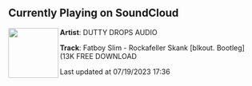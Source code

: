 ## Currently Playing on SoundCloud

[<img align="left" width="100" src="https://i1.sndcdn.com/artworks-kj7KW0BykXR9yizg-F2jryQ-t500x500.jpg">](https://soundcloud.com/duttydropsaudio/fatboy-slim-rockafeller-skank-blkout-bootleg-13k-free-download)

**Artist**: DUTTY DROPS AUDIO 

**Track**: Fatboy Slim - Rockafeller Skank [blkout. Bootleg] (13K FREE DOWNLOAD

Last updated at 07/19/2023 17:36
